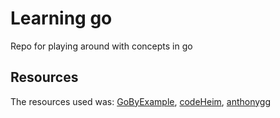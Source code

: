 # Learning go

Repo for playing around with concepts in go

## Resources

The resources used was: [GoByExample][1], [codeHeim][2], [anthonygg][3]

[1]: https://gobyexample.com            "GoByExample"

[2]: https://www.youtube.com/@codeheim/videos            "codeHeim"

[3]: https://www.youtube.com/@anthonygg_/videos "anthonygg"